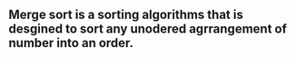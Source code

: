 

Merge sort is a sorting algorithms that is desgined to sort any unodered agrrangement of number into an order.
--------------------------------------------------------------------------------------------------------------
